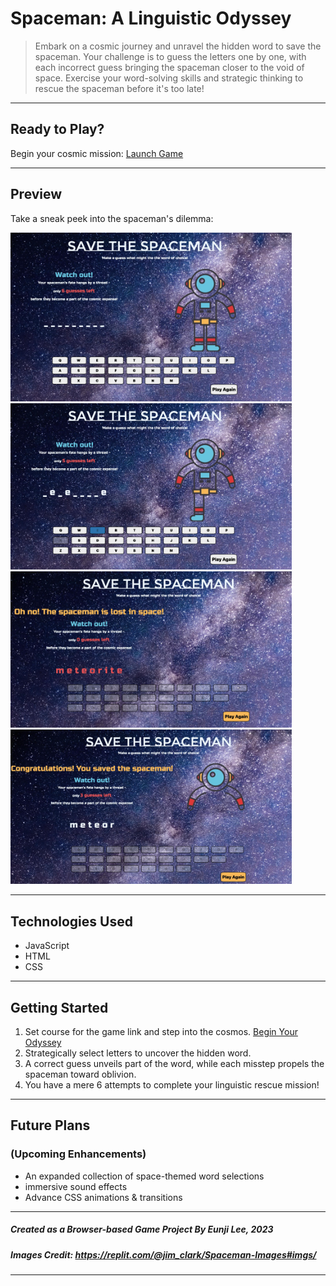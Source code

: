# Spaceman: A Linguistic Odyssey

> Embark on a cosmic journey and unravel the hidden word to save the spaceman. Your challenge is to guess the letters one by one, with each incorrect guess bringing the spaceman closer to the void of space. Exercise your word-solving skills and strategic thinking to rescue the spaceman before it's too late!

---

## Ready to Play?

Begin your cosmic mission: [Launch Game](https://eunjistewart.github.io/spaceman/)

---

## Preview

Take a sneak peek into the spaceman's dilemma:

<img src="./images/spaceman_screenshot1.jpg" alt="spaceman game" width="450" display="inline-block"/>

<img src="./images/spaceman_screenshot2.jpg" alt="spaceman game" width="450" display="inline-block"/>

<img src="./images/spaceman_screenshot3.jpg" alt="spaceman game" width="450" display="inline-block"/>

<img src="./images/spaceman_screenshot4.jpg" alt="spaceman game" width="450" display="inline-block"/>

---

## Technologies Used

- JavaScript
- HTML
- CSS

---

## Getting Started

1. Set course for the game link and step into the cosmos.
   [Begin Your Odyssey](https://eunjistewart.github.io/spaceman/)
2. Strategically select letters to uncover the hidden word.
3. A correct guess unveils part of the word, while each misstep propels the spaceman toward oblivion.
4. You have a mere 6 attempts to complete your linguistic rescue mission!

---

## Future Plans

### (Upcoming Enhancements)

- An expanded collection of space-themed word selections
- immersive sound effects
- Advance CSS animations & transitions

---

##### Created as a Browser-based Game Project By Eunji Lee, 2023

##### Images Credit: https://replit.com/@jim_clark/Spaceman-Images#imgs/

---

